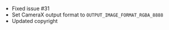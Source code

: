 - Fixed issue #31
- Set CameraX output format to `OUTPUT_IMAGE_FORMAT_RGBA_8888`
- Updated copyright